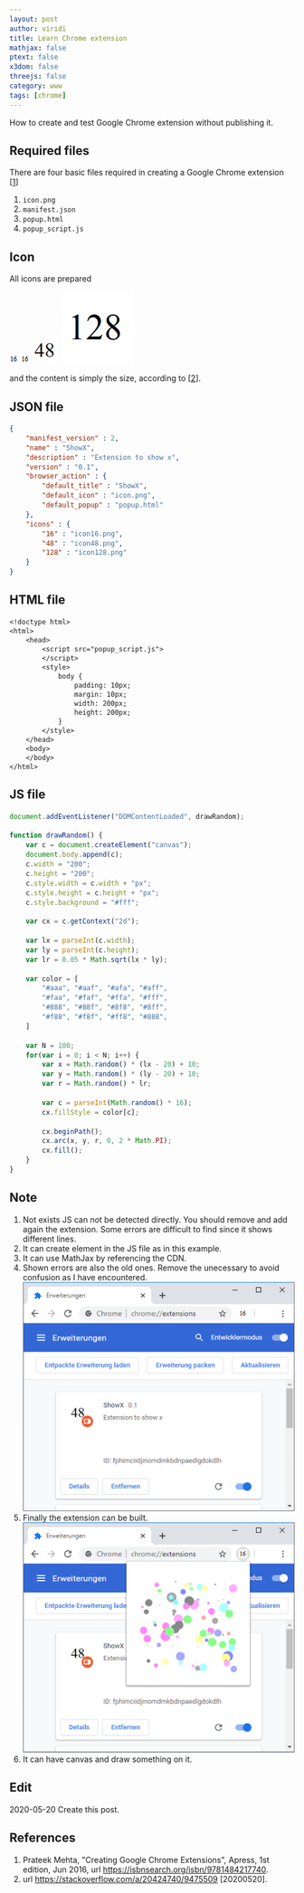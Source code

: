 ```yaml
---
layout: post
author: viridi
title: Learn Chrome extension
mathjax: false
ptext: false
x3dom: false
threejs: false
category: www
tags: [chrome]
---
```

How to create and test Google Chrome extension without publishing it.

## Required files
There are four basic files required in creating a Google Chrome extension [[1](#ref1)]
1. `icon.png`
2. `manifest.json`
3. `popup.html`
4. `popup_script.js`

## Icon
All icons are prepared

![](https://github.com/dudung/abm-x/raw/master/src/chrome-ext/ShowX/icon.png)
![](https://github.com/dudung/abm-x/raw/master/src/chrome-ext/ShowX/icon16.png)
![](https://github.com/dudung/abm-x/raw/master/src/chrome-ext/ShowX/icon48.png)
![](https://github.com/dudung/abm-x/raw/master/src/chrome-ext/ShowX/icon128.png)

and the content is simply the size, according to [[2](#ref2)].

## JSON file
```json
{
	"manifest_version" : 2,
	"name" : "ShowX",
	"description" : "Extension to show x",
	"version" : "0.1",
	"browser_action" : {
		"default_title" : "ShowX",
		"default_icon" : "icon.png",
		"default_popup" : "popup.html"
	},
	"icons" : {
		"16" : "icon16.png",
		"48" : "icon48.png",
		"128" : "icon128.png"
	}
}
```

## HTML file
```
<!doctype html>
<html>
	<head>
		<script src="popup_script.js">
		</script>
		<style>
			body {
				padding: 10px;
				margin: 10px;
				width: 200px;
				height: 200px;
			}
		</style>
	</head>
	<body>
	</body>
</html>
```

## JS file
```javascript
document.addEventListener("DOMContentLoaded", drawRandom);

function drawRandom() {
	var c = document.createElement("canvas");
	document.body.append(c);
	c.width = "200";
	c.height = "200";
	c.style.width = c.width + "px";
	c.style.height = c.height + "px";
	c.style.background = "#fff";
	
	var cx = c.getContext("2d");
	
	var lx = parseInt(c.width);
	var ly = parseInt(c.height);
	var lr = 0.05 * Math.sqrt(lx * ly);
	
	var color = [
		"#aaa", "#aaf", "#afa", "#aff",
		"#faa", "#faf", "#ffa", "#fff",
		"#888", "#88f", "#8f8", "#8ff",
		"#f88", "#f8f", "#ff8", "#888",
	]
	
	var N = 100;
	for(var i = 0; i < N; i++) {
		var x = Math.random() * (lx - 20) + 10;
		var y = Math.random() * (ly - 20) + 10;
		var r = Math.random() * lr;
		
		var c = parseInt(Math.random() * 16);
		cx.fillStyle = color[c];
		
		cx.beginPath();
		cx.arc(x, y, r, 0, 2 * Math.PI);
		cx.fill();
	}
}
```

## Note
1. Not exists JS can not be detected directly. You should remove and add again the extension. Some errors are difficult to find since it shows different lines.
2. It can create element in the JS file as in this example.
3. It can use MathJax by referencing the CDN.
4. Shown errors are also the old ones. Remove the unecessary to avoid confusion as I have encountered.
![](https://github.com/dudung/abm-x/raw/master/src/chrome-ext/ShowX/showx-snapshot-0.png)
5. Finally the extension can be built.
![](https://github.com/dudung/abm-x/raw/master/src/chrome-ext/ShowX/showx-snapshot-1.png)
6. It can have canvas and draw something on it.

## Edit
2020-05-20 Create this post. <br />

## References
1. <a name="ref1"></a> Prateek Mehta, "Creating Google Chrome Extensions", Apress, 1st edition, Jun 2016, url <https://isbnsearch.org/isbn/9781484217740>.
2. <a name="ref2"></a> url <https://stackoverflow.com/a/20424740/9475509> [20200520].

